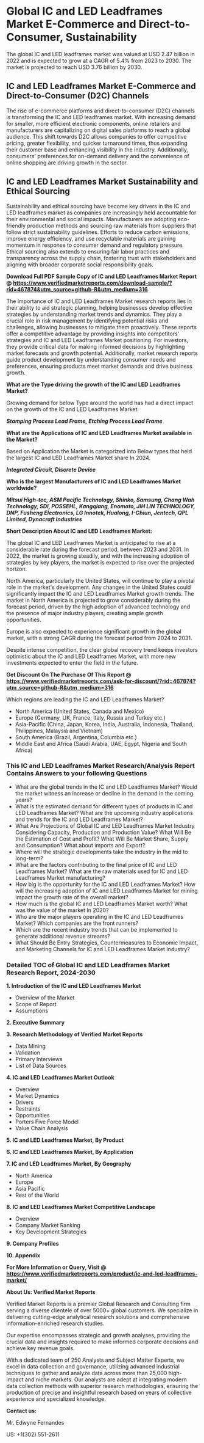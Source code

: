<h1>Global IC and LED Leadframes Market E-Commerce and Direct-to-Consumer, Sustainability</h1><p class=""><p>The global IC and LED leadframes market was valued at USD 2.47 billion in 2022 and is expected to grow at a CAGR of 5.4% from 2023 to 2030. The market is projected to reach USD 3.76 billion by 2030.</p><h2>IC and LED Leadframes Market E-Commerce and Direct-to-Consumer (D2C) Channels</h2><p>The rise of e-commerce platforms and direct-to-consumer (D2C) channels is transforming the IC and LED leadframes market. With increasing demand for smaller, more efficient electronic components, online retailers and manufacturers are capitalizing on digital sales platforms to reach a global audience. This shift towards D2C allows companies to offer competitive pricing, greater flexibility, and quicker turnaround times, thus expanding their customer base and enhancing visibility in the industry. Additionally, consumers' preferences for on-demand delivery and the convenience of online shopping are driving growth in the sector.</p><h2>IC and LED Leadframes Market Sustainability and Ethical Sourcing</h2><p>Sustainability and ethical sourcing have become key drivers in the IC and LED leadframes market as companies are increasingly held accountable for their environmental and social impacts. Manufacturers are adopting eco-friendly production methods and sourcing raw materials from suppliers that follow strict sustainability guidelines. Efforts to reduce carbon emissions, improve energy efficiency, and use recyclable materials are gaining momentum in response to consumer demand and regulatory pressure. Ethical sourcing also extends to ensuring fair labor practices and transparency across the supply chain, fostering trust with stakeholders and aligning with broader corporate social responsibility goals.</p></p><p class=""><strong>Download Full PDF Sample Copy of IC and LED Leadframes Market Report @ <a href="https://www.verifiedmarketreports.com/download-sample/?rid=467874&utm_source=github-R&utm_medium=316" target="_blank">https://www.verifiedmarketreports.com/download-sample/?rid=467874&utm_source=github-R&utm_medium=316</a></strong></p><p>The importance of&nbsp;IC and LED Leadframes Market research reports lies in their ability to aid strategic planning, helping businesses develop effective strategies by understanding market trends and dynamics. They play a crucial role in risk management by identifying potential risks and challenges, allowing businesses to mitigate them proactively. These reports offer a competitive advantage by providing insights into competitors' strategies and IC and LED Leadframes Market positioning. For investors, they provide critical data for making informed decisions by highlighting market forecasts and growth potential. Additionally, market research reports guide product development by understanding consumer needs and preferences, ensuring products meet market demands and drive business growth.</p><p><strong>What are the&nbsp;Type driving the growth of the IC and LED Leadframes Market?</strong></p><p id="" class="">Growing demand for below Type around the world has had a direct impact on the growth of the IC and LED Leadframes Market:</p><p class=""><em><strong>Stamping Process Lead Frame, Etching Process Lead Frame</strong></em></p><p class=""><strong>What are the&nbsp;Applications&nbsp;of IC and LED Leadframes Market available in the Market?</strong></p><p id="" class="">Based on Application the Market is categorized into Below types that held the largest IC and LED Leadframes Market share In 2024.</p><p class=""><em><strong>Integrated Circuit, Discrete Device</strong></em></p><p class=""><strong>Who is the largest Manufacturers of IC and LED Leadframes Market worldwide?</strong></p><p><em><strong>Mitsui High-tec, ASM Pacific Technology, Shinko, Samsung, Chang Wah Technology, SDI, POSSEHL, Kangqiang, Enomoto, JIH LIN TECHNOLOGY, DNP, Fusheng Electronics, LG Innotek, Hualong, I-Chiun, Jentech, QPL Limited, Dynacraft Industries</strong></em></p><p id="" class=""><strong>Short Description About IC and LED Leadframes Market:</strong></p><p>The global IC and LED Leadframes Market is anticipated to rise at a considerable rate during the forecast period, between 2023 and 2031. In 2022, the market is growing steadily, and with the increasing adoption of strategies by key players, the market is expected to rise over the projected horizon.</p><p>North America, particularly the United States, will continue to play a pivotal role in the market's development. Any changes in the United States could significantly impact the IC and LED Leadframes Market growth trends. The market in North America is projected to grow considerably during the forecast period, driven by the high adoption of advanced technology and the presence of major industry players, creating ample growth opportunities.</p><p>Europe is also expected to experience significant growth in the global market, with a strong CAGR during the forecast period from 2024 to 2031.</p><p>Despite intense competition, the clear global recovery trend keeps investors optimistic about the IC and LED Leadframes Market, with more new investments expected to enter the field in the future.</p><p id="" class=""><strong>Get Discount On The Purchase Of This Report @ <a href="https://www.verifiedmarketreports.com/ask-for-discount/?rid=467874?utm_source=github-R&utm_medium=316" target="_blank">https://www.verifiedmarketreports.com/ask-for-discount/?rid=467874?utm_source=github-R&utm_medium=316</a></strong></p><p class="">Which regions are leading the IC and LED Leadframes Market?</p><ul><li>North America (United States, Canada and Mexico)</li><li>Europe (Germany, UK, France, Italy, Russia and Turkey etc.)</li><li>Asia-Pacific (China, Japan, Korea, India, Australia, Indonesia, Thailand, Philippines, Malaysia and Vietnam)</li><li>South America (Brazil, Argentina, Columbia etc.)</li><li>Middle East and Africa (Saudi Arabia, UAE, Egypt, Nigeria and South Africa)</li></ul><h3 id="" class="">This IC and LED Leadframes Market Research/Analysis Report Contains Answers to your following Questions</h3><ul><li>What are the global trends in the IC and LED Leadframes Market? Would the market witness an increase or decline in the demand in the coming years?</li><li>What is the estimated demand for different types of products in IC and LED Leadframes Market? What are the upcoming industry applications and trends for the IC and LED Leadframes Market?</li><li>What Are Projections of Global IC and LED Leadframes Market Industry Considering Capacity, Production and Production Value? What Will Be the Estimation of Cost and Profit? What Will Be Market Share, Supply and Consumption? What about imports and Export?</li><li>Where will the strategic developments take the industry in the mid to long-term?</li><li>What are the factors contributing to the final price of IC and LED Leadframes Market? What are the raw materials used for IC and LED Leadframes Market manufacturing?</li><li>How big is the opportunity for the IC and LED Leadframes Market? How will the increasing adoption of IC and LED Leadframes Market for mining impact the growth rate of the overall market?</li><li>How much is the global IC and LED Leadframes Market worth? What was the value of the market In 2020?</li><li>Who are the major players operating in the IC and LED Leadframes Market? Which companies are the front runners?</li><li>Which are the recent industry trends that can be implemented to generate additional revenue streams?</li><li>What Should Be Entry Strategies, Countermeasures to Economic Impact, and Marketing Channels for IC and LED Leadframes Market Industry?</li></ul><h3 id="" class="">Detailed TOC of Global IC and LED Leadframes Market Research Report, 2024-2030</h3><p id="" class=""><strong>1. Introduction of the IC and LED Leadframes Market</strong></p><ul><li>Overview of the Market</li><li>Scope of Report</li><li>Assumptions</li></ul><p id="" class=""><strong>2. Executive Summary</strong></p><p id="" class=""><strong>3. Research Methodology of Verified Market Reports</strong></p><ul><li>Data Mining</li><li>Validation</li><li>Primary Interviews</li><li>List of Data Sources</li></ul><p id="" class=""><strong>4. IC and LED Leadframes Market Outlook</strong></p><ul><li>Overview</li><li>Market Dynamics</li><li>Drivers</li><li>Restraints</li><li>Opportunities</li><li>Porters Five Force Model</li><li>Value Chain Analysis</li></ul><p id="" class=""><strong>5. IC and LED Leadframes Market, By Product</strong></p><p id="" class=""><strong>6. IC and LED Leadframes Market, By Application</strong></p><p id="" class=""><strong>7. IC and LED Leadframes Market, By Geography</strong></p><ul><li>North America</li><li>Europe</li><li>Asia Pacific</li><li>Rest of the World</li></ul><p id="" class=""><strong>8. IC and LED Leadframes Market Competitive Landscape</strong></p><ul><li>Overview</li><li>Company Market Ranking</li><li>Key Development Strategies</li></ul><p id="" class=""><strong>9. Company Profiles</strong></p><p id="" class=""><strong>10. Appendix</strong></p><p id="" class=""><strong>For More Information or Query, Visit @ <a href="https://www.verifiedmarketreports.com/product/ic-and-led-leadframes-market/" target="_blank">https://www.verifiedmarketreports.com/product/ic-and-led-leadframes-market/</a></strong></p><p id="" class=""><strong>About Us: Verified Market Reports</strong></p><p id="" class="">Verified Market Reports is a premier Global Research and Consulting firm serving a diverse clientele of over 5000+ global customers. We specialize in delivering cutting-edge analytical research solutions and comprehensive information-enriched research studies.</p><p id="" class="">Our expertise encompasses strategic and growth analyses, providing the crucial data and insights required to make informed corporate decisions and achieve key revenue goals.</p><p id="" class="">With a dedicated team of 250 Analysts and Subject Matter Experts, we excel in data collection and governance, utilizing advanced industrial techniques to gather and analyze data across more than 25,000 high-impact and niche markets. Our analysts are adept at integrating modern data collection methods with superior research methodologies, ensuring the production of precise and insightful research based on years of collective experience and specialized knowledge.</p><p id="" class=""><strong>Contact us:</strong></p><p id="" class="">Mr. Edwyne Fernandes</p><p id="" class="">US: +1(302) 551-2611</p>